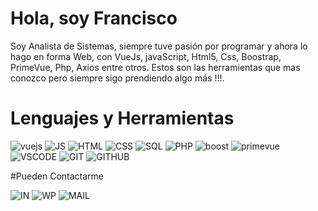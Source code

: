 # Hola, soy Francisco 
Soy Analista de Sistemas, siempre tuve pasión por programar y ahora lo hago en forma Web, con VueJs, javaScript, Html5, Css, Boostrap, PrimeVue, Php, Axios entre otros. Estos  son las herramientas que mas conozco pero siempre sigo prendiendo algo más !!!.

# Lenguajes y Herramientas
![vuejs](https://user-images.githubusercontent.com/67288434/163403884-1ce4499f-046b-4b9e-9d7d-0ce73b1522ae.png)
![JS](https://user-images.githubusercontent.com/67288434/163403905-257c543c-6ce7-4fa1-a302-db87e6463b0d.png)
![HTML](https://user-images.githubusercontent.com/67288434/163403929-1055ccde-6cba-498f-b877-d3cc94e353f5.png)
![CSS](https://user-images.githubusercontent.com/67288434/163403940-bb5b8aa9-108c-4cb9-8402-105c0416c8ad.png)
![SQL](https://user-images.githubusercontent.com/67288434/163403962-8eb27022-a19f-4536-b90d-91d209ec198d.png)
![PHP](https://user-images.githubusercontent.com/67288434/163403989-4b98b7a1-bd89-4834-a0ac-d8476e0799c4.png)
![boost](https://user-images.githubusercontent.com/67288434/163404188-da2319f5-b675-4231-bf2e-c8d72262bbd7.jpg)
![primevue](https://user-images.githubusercontent.com/67288434/163404204-891f7fc7-6e2d-4e7c-9cd6-96644caaa4df.jpg)
![VSCODE](https://user-images.githubusercontent.com/67288434/163404241-fa3cb14f-c657-4d75-aac3-9fbb92f984de.png)
![GIT](https://user-images.githubusercontent.com/67288434/163404250-637eaaa8-92d4-44c7-ae25-f6260fddaa34.png)
![GITHUB](https://user-images.githubusercontent.com/67288434/163404260-bcbe2d55-9dff-4d63-bdb2-0b6e9cebedb4.png)

#Pueden Contactarme

![IN](https://user-images.githubusercontent.com/67288434/163404390-d394b597-166b-4c61-b0b7-2ab72e725a53.png)
![WP](https://user-images.githubusercontent.com/67288434/163404398-6d731200-b68e-4a7e-ba09-c44d7a4a4575.png)
![MAIL](https://user-images.githubusercontent.com/67288434/163404410-0cbc0d35-e58b-48c2-b641-4bdb58bad9d2.png)
